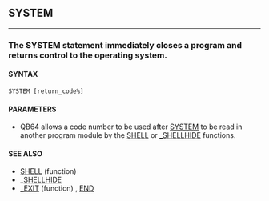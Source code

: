 ## SYSTEM
---

### The SYSTEM statement immediately closes a program and returns control to the operating system.

#### SYNTAX

`SYSTEM [return_code%]`

#### PARAMETERS
* QB64 allows a code number to be used after [SYSTEM](./SYSTEM.md) to be read in another program module by the [SHELL](./SHELL.md) or [_SHELLHIDE](./_SHELLHIDE.md) functions.


#### SEE ALSO
* [SHELL](./SHELL.md) (function)
* [_SHELLHIDE](./_SHELLHIDE.md)
* [_EXIT](./_EXIT.md) (function) , [END](./END.md)
